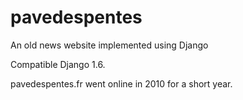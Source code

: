 # pavedespentes
An old news website implemented using Django

Compatible Django 1.6.

pavedespentes.fr went online in 2010 for a short year.
